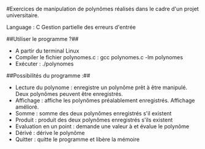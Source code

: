 #Exercices de manipulation de polynômes réalisés dans le cadre d'un projet universitaire.

Language : C
Gestion partielle des erreurs d'entrée

##Utiliser le programme ?##
- A partir du terminal Linux
- Compiler le fichier polynomes.c : gcc polynomes.c -lm polynomes
- Exécuter : ./polynomes

##Possibilités du programme :## 
- Lecture du polynome : enregistre un polynôme prêt à être manipulé. Deux polynômes peuvent être enregistrés.
- Affichage : affiche les polynômes préalablement enregistrés. Affichage amélioré.
- Somme : somme des deux polynômes enregistrés s'il existent
- Produit : produit des deux polynômes enregistrés s'ils existent
- Evaluation en un point : demande une valeur à et évalue le polynôme
- Dérivé : dérive le polynôme
- Quitter : quitte le programme et libère la mémoire
